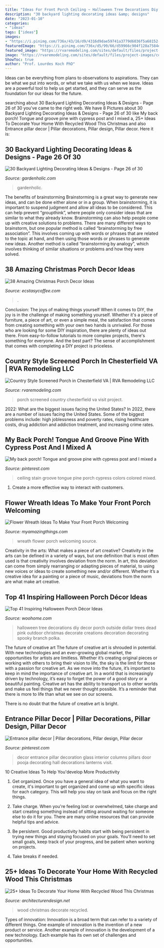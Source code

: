```yaml
---
title: "Ideas For Front Porch Ceiling ~ Halloween Tree Decorations Diy Decor Porch Outside Dollar Trees Dead Pink Outdoor Christmas Decorate Creations Decoration Decorating Spooky Branch Polka"
description: "30 backyard lighting decorating ideas &amp; designs"
date: "2023-01-10"
categories:
- "ideas"
tags: ["ideas"]
images:
- "https://i.pinimg.com/736x/43/16/d9/4316d9dae59741a3779d6036f5a68152--small-lanterns-entrance-decor.jpg"
featuredImage: "https://i.pinimg.com/736x/d5/99/66/d59966c904f128a7584ee811810ff43e.jpg"
featured_image: "https://rvaremodeling.com/sites/default/files/project-images/country-style-screened-porch-5.jpg"
image: "https://rvaremodeling.com/sites/default/files/project-images/country-style-screened-porch-5.jpg"
ShowToc: true
author: "Prof. Lourdes Koch PhD"
---
```



Ideas can be everything from plans to observations to aspirations. They can be what we put into words, or what we take with us when we leave. Ideas are a powerful tool to help us get started, and they can serve as the foundation for our ideas for the future.

	

		
searching about 30 Backyard Lighting Decorating Ideas &amp; Designs - Page 26 of 30 you've came to the right web. We have 8 Pictures about 30 Backyard Lighting Decorating Ideas &amp; Designs - Page 26 of 30 like My back porch! Tongue and groove pine with cypress post and I mixed a, 25+ Ideas To Decorate Your Home With Recycled Wood This Christmas and also Entrance pillar decor | Pillar decorations, Pillar design, Pillar decor. Here it is:
		
    
## 30 Backyard Lighting Decorating Ideas &amp; Designs - Page 26 Of 30

<img loading=lazy src="https://gardenholic.com/wp-content/uploads/2019/02/Lights-26.jpg" onerror="this.onerror=null;this.src='https://tse1.mm.bing.net/th?id=OIP.3J6bd-9QfOSxRsMWJ6ti8AHaK0&amp;pid=15.1';" alt="30 Backyard Lighting Decorating Ideas &amp; Designs - Page 26 of 30">

_Source: gardenholic.com_

>gardenholic. 

	

The benefits of brainstorming
Brainstorming is a great way to generate new ideas, and can be done either alone or in a group. When brainstorming, it is important to suspend judgment and allow all ideas to be considered. This can help prevent “groupthink”, where people only consider ideas that are similar to what they already know. Brainstorming can also help people come up with creative solutions to problems.
There are many different ways to brainstorm, but one popular method is called “brainstorming by free association”. This involves coming up with words or phrases that are related to the topic at hand, and then using those words or phrases to generate new ideas. Another method is called “brainstorming by analogy”, which involves thinking of similar situations or problems and how they were solved.

    
## 38 Amazing Christmas Porch Decor Ideas

<img loading=lazy src="https://i0.wp.com/www.ecstasycoffee.com/wp-content/uploads/2016/10/Christmas-Porch-Décor-Ideas-37.jpg?resize=701%2C989" onerror="this.onerror=null;this.src='https://tse1.mm.bing.net/th?id=OIP.ozw2f3dYLMGCKrq4jmSJkwHaKc&amp;pid=15.1';" alt="38 Amazing Christmas Porch Decor Ideas">

_Source: ecstasycoffee.com_

>. 

	

Conclusion: The joys of making things yourself
When it comes to DIY, the joy is in the challenge of making something yourself. Whether it's a piece of furniture, a piece of art, or even a simple meal, the satisfaction that comes from creating something with your own two hands is unrivaled.
For those who are looking for some DIY inspiration, there are plenty of ideas out there. From easy-to-follow tutorials to more complex projects, there's something for everyone. And the best part? The sense of accomplishment that comes with completing a DIY project is priceless.

    
## Country Style Screened Porch In Chesterfield VA | RVA Remodeling LLC

<img loading=lazy src="https://rvaremodeling.com/sites/default/files/project-images/country-style-screened-porch-5.jpg" onerror="this.onerror=null;this.src='https://tse2.mm.bing.net/th?id=OIP.Gl0UfL1cRcwXfVjzMZFYpAHaE8&amp;pid=15.1';" alt="Country Style Screened Porch in Chesterfield VA | RVA Remodeling LLC">

_Source: rvaremodeling.com_

>porch screened country chesterfield va visit project. 

	

2022: What are the biggest issues facing the United States?
In 2022, there are a number of issues facing the United States. Some of the biggest problems include: high joblessness and poverty rates, rising healthcare costs, drug addiction and addiction treatment, and increasing crime rates.

    
## My Back Porch! Tongue And Groove Pine With Cypress Post And I Mixed A

<img loading=lazy src="https://i.pinimg.com/736x/d5/99/66/d59966c904f128a7584ee811810ff43e.jpg" onerror="this.onerror=null;this.src='https://tse1.mm.bing.net/th?id=OIP.TyD_5eJYQvgg3UxGMkgE4AHaJ3&amp;pid=15.1';" alt="My back porch! Tongue and groove pine with cypress post and I mixed a">

_Source: pinterest.com_

>ceiling stain groove tongue pine porch cypress colors colored mixed. 

	

1. Create a more effective way to interact with customers.

    
## Flower Wreath Ideas To Make Your Front Porch Welcoming

<img loading=lazy src="https://myamazingthings.com/wp-content/uploads/2017/07/flower-wreath-1.jpg" onerror="this.onerror=null;this.src='https://tse4.mm.bing.net/th?id=OIP.heR2IvaZF84yqQNwZIzEzwHaJ4&amp;pid=15.1';" alt="Flower Wreath Ideas To Make Your Front Porch Welcoming">

_Source: myamazingthings.com_

>wreath flower porch welcoming source. 

	

Creativity in the arts: What makes a piece of art creative?
Creativity in the arts can be defined in a variety of ways, but one definition that is most often used is that creativity involves deviation from the norm. In art, this deviation can come from simply rearranging or adapting pieces of material, to using new voices or ideas to create something new and/or different. Whether it’s a creative idea for a painting or a piece of music, deviations from the norm are what make art creative.

    
## Top 41 Inspiring Halloween Porch Décor Ideas

<img loading=lazy src="http://www.woohome.com/wp-content/uploads/2014/10/Halloween-porch-ideas-21.jpg" onerror="this.onerror=null;this.src='https://tse4.mm.bing.net/th?id=OIP.nF_s3sUt2QASX3GjqbxymgHaLI&amp;pid=15.1';" alt="Top 41 Inspiring Halloween Porch Décor Ideas">

_Source: woohome.com_

>halloween tree decorations diy decor porch outside dollar trees dead pink outdoor christmas decorate creations decoration decorating spooky branch polka. 

	

The future of creative art
The future of creative art is shrouded in potential. With new technologies and an ever-growing global market, the opportunities for artists are limitless. Whether it’s creating original pieces or working with others to bring their vision to life, the sky is the limit for those with a passion for creative art.
As we move into the future, it’s important to keep in mind the importance of creative art. In a world that is increasingly driven by technology, it’s easy to forget the power of a good story or a beautiful painting. Creative art has the ability to transport us to other worlds and make us feel things that we never thought possible. It’s a reminder that there is more to life than what we see on our screens.

There is no doubt that the future of creative art is bright.

    
## Entrance Pillar Decor | Pillar Decorations, Pillar Design, Pillar Decor

<img loading=lazy src="https://i.pinimg.com/736x/43/16/d9/4316d9dae59741a3779d6036f5a68152--small-lanterns-entrance-decor.jpg" onerror="this.onerror=null;this.src='https://tse3.mm.bing.net/th?id=OIP.W9RnAc9NQITaTWSLpN6FQgHaLH&amp;pid=15.1';" alt="Entrance pillar decor | Pillar decorations, Pillar design, Pillar decor">

_Source: pinterest.com_

>decor entrance pillar decoration glass interior columns pillars door pooja decorating hall decorations lanterns visit. 

	

10 Creative Ideas To Help You'develop More Productivity
1. Get organized. Once you have a general idea of what you want to create, it's important to get organized and come up with specific ideas for each category. This will help you stay on task and focus on the right things.
2. Take charge. When you're feeling lost or overwhelmed, take charge and start creating something instead of sitting around waiting for someone else to do it for you. There are many online resources that can provide helpful tips and advice.

3. Be persistent. Good productivity habits start with being persistent in trying new things and staying focused on your goals. You'll need to set small goals, keep track of your progress, and be patient when working on projects.

4. Take breaks if needed.

    
## 25+ Ideas To Decorate Your Home With Recycled Wood This Christmas

<img loading=lazy src="http://cdn.architecturendesign.net/wp-content/uploads/2015/12/AD-Ideas-To-Decorate-Your-Home-With-Recycled-Wood-This-20.jpg" onerror="this.onerror=null;this.src='https://tse2.mm.bing.net/th?id=OIP.3hrp131gZ6c-KCDqkj-N7wHaQi&amp;pid=15.1';" alt="25+ Ideas To Decorate Your Home With Recycled Wood This Christmas">

_Source: architecturendesign.net_

>wood christmas decorate recycled. 

	

Types of innovation:
Innovation is a broad term that can refer to a variety of different things. One example of innovation is the invention of a new product or service. Another example of innovation is the development of a new technology. Each example has its own set of challenges and opportunities.

